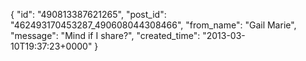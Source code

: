  {
   "id": "490813387621265",
   "post_id": "462493170453287_490608044308466",
   "from_name": "Gail Marie",
   "message": "Mind if I share?",
   "created_time": "2013-03-10T19:37:23+0000"
 }
